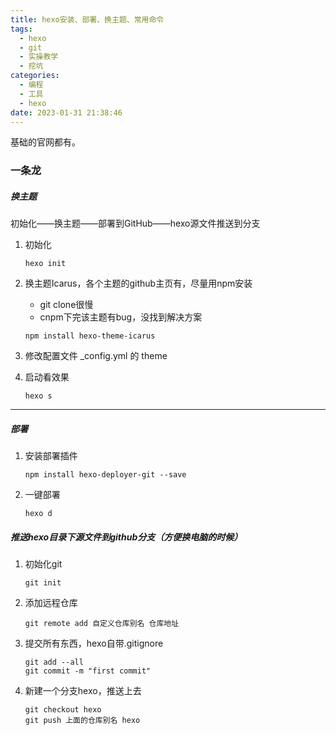 ```yaml
---
title: hexo安装、部署、换主题、常用命令
tags:
  - hexo
  - git
  - 实操教学
  - 挖坑
categories:
  - 编程
  - 工具
  - hexo
date: 2023-01-31 21:38:46
---
```


基础的官网都有。

### 一条龙

##### 换主题

初始化——换主题——部署到GitHub——hexo源文件推送到分支

1. 初始化

   ```
   hexo init
   ```

2. 换主题Icarus，各个主题的github主页有，尽量用npm安装

   - git clone很慢
   - cnpm下完该主题有bug，没找到解决方案

   ```
   npm install hexo-theme-icarus
   ```

3. 修改配置文件 _config.yml 的 theme

4. 启动看效果

   ```
   hexo s
   ```

---

##### 部署

1. 安装部署插件

   ```
   npm install hexo-deployer-git --save
   ```

2. 一键部署

   ```
   hexo d
   ```

##### 推送hexo目录下源文件到github分支（方便换电脑的时候）

1. 初始化git

   ```
   git init
   ```

2. 添加远程仓库

   ```
   git remote add 自定义仓库别名 仓库地址
   ```

3. 提交所有东西，hexo自带.gitignore

   ```
   git add --all
   git commit -m "first commit"
   ```

4. 新建一个分支hexo，推送上去

   ```
   git checkout hexo
   git push 上面的仓库别名 hexo
   ```

   

